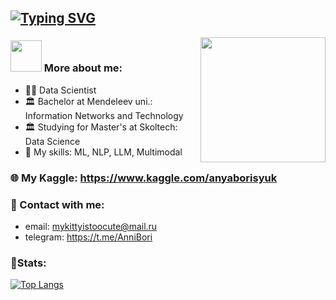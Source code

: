 ## [![Typing SVG](https://readme-typing-svg.herokuapp.com?font=Raleway&pause=1000&color=bd86f0&width=435&lines=Anna+Borisiuk)](https://git.io/typing-svg)
<img align='right' src="https://i.pinimg.com/originals/25/da/81/25da81c5a0d93b369bc84f2f833a9708.gif" width="200">

### <img src="https://media.giphy.com/media/VgCDAzcKvsR6OM0uWg/giphy.gif" width="50"> More about me:
- 👩‍💻 Data Scientist<br>
- 🏛️ Bachelor at Mendeleev uni.: Information Networks and Technology<br>
- 🏛️ Studying for Master's at Skoltech: Data Science<br>
- 👾 My skills: ML, NLP, LLM, Multimodal <br>

### 🌐 My Kaggle: https://www.kaggle.com/anyaborisyuk

### 💌 Contact with me:
- email: mykittyistoocute@mail.ru
- telegram: https://t.me/AnniBori

### 🦾Stats:
[![Top Langs](https://github-readme-stats.vercel.app/api/top-langs/?username=Anya-wUw&layout=compact&show_icons=true&theme=material-palenight)](https://github.com/Anya-wUw/github-readme-stats)
